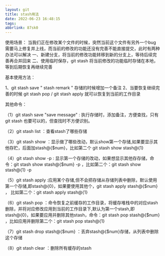 ```yaml
---
layout: git
title: stash用法
date: 2022-06-23 16:48:15
tags:
abbrlink: 87sk0
---
```

使用场景：
当我们正在修改某个文件的时候，突然当前这个文件有另外一个bug需要马上修复并上线，而当前的修改的功能还没有完善不能直接提交，此时有两种办法可以解决
一、新建分支，将当前的修改功能转移到新的分支上，等待后续完善再合并回来
二、使用临时保存，git stash 将当前修改的功能临时存储在本地，等到后期恢复再继续完善

基本使用方法：

1、git stash save " stash remark "  存储的时候增加一个备注
2、当要恢复继续完善的时候 git stash pop / git stash apply 就可以恢复到当前的工作目录


其他命令：

（1）git stash save "save message"  : 执行存储时，添加备注，方便查找，只有git stash 也要可以的，但查找时不方便识别。

（2）git stash list  ：查看stash了哪些存储

（3）git stash show ：显示做了哪些改动，默认show第一个存储,如果要显示其他存贮，后面加stash@{$num}，比如第二个 git stash show stash@{1}

（4）git stash show -p : 显示第一个存储的改动，如果想显示其他存存储，命令：git stash show  stash@{$num}  -p ，比如第二个：git stash show  stash@{1}  -p

（5）git stash apply :应用某个存储,但不会把存储从存储列表中删除，默认使用第一个存储,即stash@{0}，如果要使用其他个，git stash apply stash@{$num} ， 比如第二个：git stash apply stash@{1} 

（6）git stash pop ：命令恢复之前缓存的工作目录，将缓存堆栈中的对应stash删除，并将对应修改应用到当前的工作目录下,默认为第一个stash,即stash@{0}，如果要应用并删除其他stash，命令：git stash pop stash@{$num} ，比如应用并删除第二个：git stash pop stash@{1}

（7）git stash drop stash@{$num} ：丢弃stash@{$num}存储，从列表中删除这个存储

（8）git stash clear ：删除所有缓存的stash